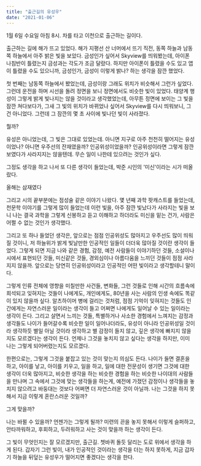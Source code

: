 ```yaml
---
title: "출근길의 유성우"
date: "2021-01-06"
---
```


1월 6일 수요일 아침 8시.
차를 타고 이천으로 출근하는 길이다. 

출근하는 길에 해가 뜨고 있었다. 해가 지평선 산 너머에서 뜨기 직전, 동쪽 하늘과 남동쪽 하늘에서 아주 밝은 빛을 보았다. 금성인가 싶어서 Skyview를 띄워봤는데, 아이폰 나침반이 틀렸는지 금성과는 각도가 조금 달랐다. 하지만 아이폰이 틀렸을 수도 있고 앱이 틀렸을 수도 있으니까, 금성인가, 금성이 이렇게 밝나? 하는 생각을 잠깐 했었다.

첫 번째는 남동쪽 하늘에서 봤었는데, 금성이랑 그래도 위치가 비슷해서 그런가 싶었다. 그런데 운전을 하며 시선을 돌려 정면을 보니 정면에서도 비슷한 빛이 있었다. 태양계 행성이 그렇게 밝게 빛나지는 않을 것이라고 생각했었는데, 아무튼 정면에 보이는 그 빛을 잠깐 쳐다보다가, 그새 그 빛의 위치가 바뀌었나 싶어서 Skyview를 다시 띄워보니, 그건 아니었다. 그런데 그 잠깐의 몇 초 사이에 빛나던 빛이 사라졌다. 

뭘까?

유성은 아니었는데, 그 빛은 그대로 있었는데. 아니면 지구로 아주 천천히 떨어지는 유성이었나? 아니면 우주선의 잔재였을까? 인공위성이었을까? 인공위성이라면 그렇게 잠깐 보였다가 사라지지는 않을텐데. 무슨 일이 나한테 있으려는 것인가 싶다. 

그정도 생각을 하고 나서 또 다른 생각이 들었는데, 박준 시인의 '미신'이라는 시가 떠올랐다.

올해는 삼재였다

그리고 시의 끝부분에는 점성술 같은 이야기 나왔다. 몇 년째 과학 팟캐스트를 들었는데, 천문학 이야기를 그렇게 많이 들었는데 이런 빛을, 아주 잠깐 빛났다가 사라지는 빛을 보니 나는 결국 과학을 그렇게 신봉하고 듣고 이해하고 하더라도 미신을 밑는 건가, 사람은 어쩔 수 없는 것인가 생각했다.

그리고 또 하나 들었던 생각은, 앞으로는 점점 인공위성도 많아지고 우주선도 많이 띄워질 것이니, 저 하늘위가 밝게 빛날만한 인공적인 일들이 더더욱 많아질 것이란 생각이 들었다. 그렇게 되면 지금 나와 같은 경험, 감정, 예전 사람들이 이야기하던 것들, 소설이나 시에서 표현되던 것들, 미신같은 것들, 경외심이나 아름다움을 느끼던 것들이 점점 사라지지 않을까. 앞으로는 당연히 인공위성이라고 인공적인 어떤 빛이라고 생각할테니 말이다. 

그렇게 인류 전체에 영향을 미칠만한 사건들, 변화들, 그런 것들로 인해 시간의 흐름속에 희석되고 잊혀지는 것들이 나에게도, 개인에게도, 80년을 사는 사람의 인생 속에도 똑같이 있지 않을까 싶다. 알츠하이머 병에 걸리는 것처럼, 점점 기억이 잊혀지는 것들도 인간에게는 자연스러운 일이라는 생각이 들고 어쩌면 나에게도 일어날 수 있는 일이라는 생각이 든다. 그리고 살면서 느끼는 것들, 특별하거나 사소한 경험에서 느껴지는 감정과 생각들도 나이가 들어갈수록 비슷한 일이 일어나더라도, 유성이 아니라 인공위성일 것이라 생각하듯 별일 아닐 것이라 생각하고 별 감정이 들지 않고, 깊은 생각에 빠지지 않을지도 모르겠다는 생각이 든다. 언제나 그것을 놓치지 않고 싶다는 생각을 하지만, 이미 나는 그렇게 되어버렸는지도 모르겠다.

한편으로는, 그렇게 그것을 붙잡고 있는 것이 맞는지 의심도 든다. 나이가 들면 결혼을 하고, 아이를 낳고, 아이를 키우고, 일을 하고, 일에 대한 전문성이 생기면 그것에 대한 생각이 더욱 많아지고, 비슷한 생각을 하는 비슷한 경험을 하는 비슷한 나이대의 사람들을 만나며 그 속에서 그것에 맞는 생각들을 하는게, 예전에 가졌던 감정이나 생각들을 놓치지 않으려고 바둥대는 것보다 어쩌면 더 자연스러운 것이 아닐까. 나는 그것을 하지 못해서 지금 이렇게 혼란스러운 것일까?

그게 맞을까?

나는 바뀔 수 있을까? 언젠가는 그렇게 될까? 미련의 끈을 놓지 못해서 이렇게 슬퍼하고, 안타까워하고, 후회하고, 두려워하고 사는 것이 맞을까 하는 생각이 든다.

그 빛이 무엇인지는 잘 모르겠지만, 출근길. 쳇바퀴 돌듯 달리는 도로 위에서 생각을 하게 된다. 갑자기 그런 빛이, 내가 인공적인 것이라는 생각을 더는 하지 못하게, 지금 갑자기 하늘을 뒤덮는 유성우가 떨어지면 좋겠다는 생각을 한다.